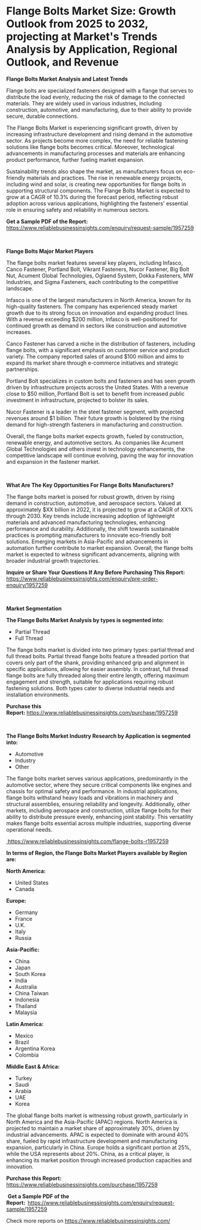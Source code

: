 <p><h1>Flange Bolts Market Size: Growth Outlook from 2025 to 2032, projecting at Market's Trends Analysis by Application, Regional Outlook, and Revenue</h1></p><p><strong>Flange Bolts Market Analysis and Latest Trends</strong></p>
<p><p>Flange bolts are specialized fasteners designed with a flange that serves to distribute the load evenly, reducing the risk of damage to the connected materials. They are widely used in various industries, including construction, automotive, and manufacturing, due to their ability to provide secure, durable connections. </p><p>The Flange Bolts Market is experiencing significant growth, driven by increasing infrastructure development and rising demand in the automotive sector. As projects become more complex, the need for reliable fastening solutions like flange bolts becomes critical. Moreover, technological advancements in manufacturing processes and materials are enhancing product performance, further fueling market expansion. </p><p>Sustainability trends also shape the market, as manufacturers focus on eco-friendly materials and practices. The rise in renewable energy projects, including wind and solar, is creating new opportunities for flange bolts in supporting structural components. The Flange Bolts Market is expected to grow at a CAGR of 10.3% during the forecast period, reflecting robust adoption across various applications, highlighting the fasteners' essential role in ensuring safety and reliability in numerous sectors.</p></p>
<p><strong>Get a Sample PDF of the Report:&nbsp;</strong> <a href="https://www.reliablebusinessinsights.com/enquiry/request-sample/1957259?utm_campaign=2811&utm_medium=2&utm_source=Github&utm_content=ia&utm_term=09042025&utm_id=flange-bolts">https://www.reliablebusinessinsights.com/enquiry/request-sample/1957259</a></p>
<p>&nbsp;</p>
<p><strong>Flange Bolts Major Market Players</strong></p>
<p><p>The flange bolts market features several key players, including Infasco, Canco Fastener, Portland Bolt, Vikrant Fasteners, Nucor Fastener, Big Bolt Nut, Acument Global Technologies, Oglaend System, Dokka Fasteners, MW Industries, and Sigma Fasteners, each contributing to the competitive landscape.</p><p>Infasco is one of the largest manufacturers in North America, known for its high-quality fasteners. The company has experienced steady market growth due to its strong focus on innovation and expanding product lines. With a revenue exceeding $200 million, Infasco is well-positioned for continued growth as demand in sectors like construction and automotive increases.</p><p>Canco Fastener has carved a niche in the distribution of fasteners, including flange bolts, with a significant emphasis on customer service and product variety. The company reported sales of around $100 million and aims to expand its market share through e-commerce initiatives and strategic partnerships.</p><p>Portland Bolt specializes in custom bolts and fasteners and has seen growth driven by infrastructure projects across the United States. With a revenue close to $50 million, Portland Bolt is set to benefit from increased public investment in infrastructure, projected to bolster its sales.</p><p>Nucor Fastener is a leader in the steel fastener segment, with projected revenues around $1 billion. Their future growth is bolstered by the rising demand for high-strength fasteners in manufacturing and construction.</p><p>Overall, the flange bolts market expects growth, fueled by construction, renewable energy, and automotive sectors. As companies like Acument Global Technologies and others invest in technology enhancements, the competitive landscape will continue evolving, paving the way for innovation and expansion in the fastener market.</p></p>
<p>&nbsp;</p>
<p><strong>What Are The Key Opportunities For Flange Bolts Manufacturers?</strong></p>
<p><p>The flange bolts market is poised for robust growth, driven by rising demand in construction, automotive, and aerospace sectors. Valued at approximately $XX billion in 2022, it is projected to grow at a CAGR of XX% through 2030. Key trends include increasing adoption of lightweight materials and advanced manufacturing technologies, enhancing performance and durability. Additionally, the shift towards sustainable practices is prompting manufacturers to innovate eco-friendly bolt solutions. Emerging markets in Asia-Pacific and advancements in automation further contribute to market expansion. Overall, the flange bolts market is expected to witness significant advancements, aligning with broader industrial growth trajectories.</p></p>
<p><strong>Inquire or Share Your Questions If Any Before Purchasing This Report:</strong> <a href="https://www.reliablebusinessinsights.com/enquiry/pre-order-enquiry/1957259?utm_campaign=2811&utm_medium=2&utm_source=Github&utm_content=ia&utm_term=09042025&utm_id=flange-bolts">https://www.reliablebusinessinsights.com/enquiry/pre-order-enquiry/1957259</a></p>
<p>&nbsp;</p>
<p><strong>Market Segmentation</strong></p>
<p><strong>The Flange Bolts Market Analysis by types is segmented into:</strong></p>
<p><ul><li>Partial Thread</li><li>Full Thread</li></ul></p>
<p><p>The flange bolts market is divided into two primary types: partial thread and full thread bolts. Partial thread flange bolts feature a threaded portion that covers only part of the shank, providing enhanced grip and alignment in specific applications, allowing for easier assembly. In contrast, full thread flange bolts are fully threaded along their entire length, offering maximum engagement and strength, suitable for applications requiring robust fastening solutions. Both types cater to diverse industrial needs and installation environments.</p></p>
<p><strong>Purchase this Report:&nbsp;</strong><a href="https://www.reliablebusinessinsights.com/purchase/1957259?utm_campaign=2811&utm_medium=2&utm_source=Github&utm_content=ia&utm_term=09042025&utm_id=flange-bolts">https://www.reliablebusinessinsights.com/purchase/1957259</a></p>
<p>&nbsp;</p>
<p><strong>The Flange Bolts Market Industry Research by Application is segmented into:</strong></p>
<p><ul><li>Automotive</li><li>Industry</li><li>Other</li></ul></p>
<p><p>The flange bolts market serves various applications, predominantly in the automotive sector, where they secure critical components like engines and chassis for optimal safety and performance. In industrial applications, flange bolts withstand heavy loads and vibrations in machinery and structural assemblies, ensuring reliability and longevity. Additionally, other markets, including aerospace and construction, utilize flange bolts for their ability to distribute pressure evenly, enhancing joint stability. This versatility makes flange bolts essential across multiple industries, supporting diverse operational needs.</p></p>
<p><a href="https://www.reliablebusinessinsights.com/flange-bolts-r1957259?utm_campaign=2811&utm_medium=2&utm_source=Github&utm_content=ia&utm_term=09042025&utm_id=flange-bolts">&nbsp;https://www.reliablebusinessinsights.com/flange-bolts-r1957259</a></p>
<p><strong>In terms of Region, the Flange Bolts Market Players available by Region are:</strong></p>
<p>
    <p> <strong> North America: </strong>
        <ul>
            <li>United States</li>
            <li>Canada</li>
        </ul>
        </p> 
    <p> <strong> Europe: </strong>
        <ul>
            <li>Germany</li>
            <li>France</li>
            <li>U.K.</li>
            <li>Italy</li>
            <li>Russia</li>
        </ul>
        </p> 
    <p> <strong> Asia-Pacific: </strong>
        <ul>
            <li>China</li>
            <li>Japan</li>
            <li>South Korea</li>
            <li>India</li>
            <li>Australia</li>
            <li>China Taiwan</li>
            <li>Indonesia</li>
            <li>Thailand</li>
            <li>Malaysia</li>
        </ul>
        </p> 
    <p> <strong> Latin America: </strong>
        <ul>
            <li>Mexico</li>
            <li>Brazil</li>
            <li>Argentina Korea</li>
            <li>Colombia</li>
        </ul>
        </p> 
    <p> <strong> Middle East & Africa: </strong>
        <ul>
            <li>Turkey</li>
            <li>Saudi</li>
            <li>Arabia</li>
            <li>UAE</li>
            <li>Korea</li>
        </ul>
    </p>
    </p>
<p><p>The global flange bolts market is witnessing robust growth, particularly in North America and the Asia-Pacific (APAC) regions. North America is projected to maintain a market share of approximately 30%, driven by industrial advancements. APAC is expected to dominate with around 40% share, fueled by rapid infrastructure development and manufacturing expansion, particularly in China. Europe holds a significant portion at 25%, while the USA represents about 20%. China, as a critical player, is enhancing its market position through increased production capacities and innovation.</p></p>
<p><strong>Purchase this Report: </strong><a href="https://www.reliablebusinessinsights.com/purchase/1957259?utm_campaign=2811&utm_medium=2&utm_source=Github&utm_content=ia&utm_term=09042025&utm_id=flange-bolts">https://www.reliablebusinessinsights.com/purchase/1957259</a></p>
<p>&nbsp;<strong>Get a Sample PDF of the Report:&nbsp;&nbsp;</strong><a href="https://www.reliablebusinessinsights.com/enquiry/request-sample/1957259?utm_campaign=2811&utm_medium=2&utm_source=Github&utm_content=ia&utm_term=09042025&utm_id=flange-bolts">https://www.reliablebusinessinsights.com/enquiry/request-sample/1957259</a></p>
<p><strong></strong></p>
<p>Check more reports on <a href="https://www.reliablebusinessinsights.com/?utm_campaign=2811&utm_medium=2&utm_source=Github&utm_content=ia&utm_term=09042025&utm_id=flange-bolts">https://www.reliablebusinessinsights.com/</a></p>